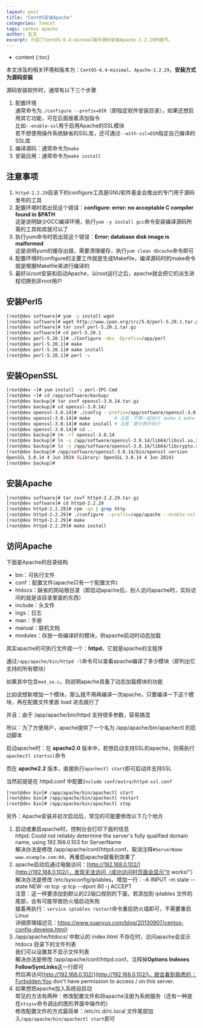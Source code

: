 ```yaml
---
layout: post
title: "CentOS安装Apache"
categories: Tomcat
tags: centos apache
author: 玄玉
excerpt: 介绍了CentOS-6.4-minimal版中源码安装Apache-2.2.29的细节。
---
```


* content
{:toc}


本文涉及的相关环境和版本为：`CentOS-6.4-minimal`、`Apache-2.2.29`，**安装方式为源码安装**

源码安装软件时，通常有以下三个步骤

1. 配置环境<br>
   通常命令为`./configure --prefix=DIR`（即指定软件安装目录），如果还想启用其它功能，可在后面接着添加指令<br>
   比如`--enable-ssl`用于启用Apache的SSL模块<br>
   若不想使用操作系统缺省的SSL库，还可通过`--with-ssl=DIR`指定自己编译的SSL库
2. 编译源码：通常命令为`make`
3. 安装应用：通常命令为`make install`

## 注意事项

1. `httpd-2.2.29`目录下的configure工具是GNU软件基金会推出的专门用于源码发布的工具
2. 配置环境时若出现这个错误：**configure: error: no acceptable C compiler found in $PATH**<br>
   这是说明缺少GCC编译环境，执行`yum -y install gcc`命令安装编译源码所需的工具和库就可以了
3. 执行yum命令时若出现这个错误：**Error: database disk image is malformed**<br>
   这是说明yum的缓存出错，需要清理缓存，执行`yum clean dbcache`命令即可
4. 配置环境时configure的主要工作就是生成Makefile，编译源码时的make命令就是根据Makefile来进行编译的
5. 最好以root安装和启动Apache，以root运行之后，apache就会把它的派生进程切换到非root用户

## 安装Perl5

```sh
[root@dev software]# yum -y install wget
[root@dev software]# wget http://www.cpan.org/src/5.0/perl-5.20.1.tar.gz
[root@dev software]# tar zxvf perl-5.20.1.tar.gz
[root@dev software]# cd perl-5.20.1
[root@dev perl-5.20.1]# ./Configure -des -Dprefix=/app/perl
[root@dev perl-5.20.1]# make
[root@dev perl-5.20.1]# make install
[root@dev perl-5.20.1]# perl -v
```

## 安装OpenSSL

```sh
[root@dev ~]# yum install -y perl-IPC-Cmd
[root@dev ~]# cd /app/software/backup/
[root@dev backup]# tar zxvf openssl-3.0.14.tar.gz
[root@dev backup]# cd openssl-3.0.14/
[root@dev openssl-3.0.14]# ./config --prefix=/app/software/openssl-3.0.14
[root@dev openssl-3.0.14]# make         # 注意：不要一起执行（make & make install）
[root@dev openssl-3.0.14]# make install # 注意：要分两步执行
[root@dev openssl-3.0.14]# cd ..
[root@dev backup]# rm -rf openssl-3.0.14
[root@dev backup]# ln -s /app/software/openssl-3.0.14/lib64/libssl.so.3 /usr/lib64/libssl.so.3
[root@dev backup]# ln -s /app/software/openssl-3.0.14/lib64/libcrypto.so.3 /usr/lib64/libcrypto.so.3
[root@dev backup]# /app/software/openssl-3.0.14/bin/openssl version
OpenSSL 3.0.14 4 Jun 2024 (Library: OpenSSL 3.0.14 4 Jun 2024)
[root@dev backup]#
```

## 安装Apache

```sh
[root@dev software]# tar zxvf httpd-2.2.29.tar.gz
[root@dev software]# cd httpd-2.2.29
[root@dev httpd-2.2.29]# rpm -qa | grep http
[root@dev httpd-2.2.29]# ./configure --prefix=/app/apache --enable-ssl --with-ssl=/app/openssl
[root@dev httpd-2.2.29]# make
[root@dev httpd-2.2.29]# make install
```

## 访问Apache

下面是Apache的目录结构

* bin：可执行文件
* conf：配置文件(apache只有一个配置文件)
* htdocs：缺省的网站根目录（即启动apache后，别人访问apache时，实际访问的就是该目录里面的东西）
* include：头文件
* logs：日志
* man：手册
* manual：联机文档
* modules：存放一些编译好的模块，供apache启动时动态加载

其实apache的可执行文件就一个：**httpd**，它就是apache的主程序

通过`/app/apache/bin/httpd -l`命令可以查看apache编译了多少模块（即列出它支持的所有模块）

如果其中包含`mod_so.c`，则说明apache具备了动态加载模块的功能

比如说想新增加一个模块，那么就不用再编译一次apache，只要编译一下这个模块，再在配置文件里面 load 进去就行了

并且：由于 /app/apache/bin/httpd 支持很多参数，容易搞混

所以：为了方便用户，apache提供了一个名为 /app/apache/bin/apachectl 的启动脚本

启动apache时：在 **apache2.0** 版本中，若想启动支持SSL的apache，则需执行`apachectl startssl`命令

而在 **apache2.2** 版本，直接执行`apachectl start`即可启动并支持SSL

当然前提是在 httpd.conf 中配置`Include conf/extra/httpd-ssl.conf`

```sh
[root@dev bin]# /app/apache/bin/apachectl start
[root@dev bin]# /app/apache/bin/apachectl restart
[root@dev bin]# /app/apache/bin/apachectl stop
```

另外：Apache安装并初次启动后，常见的可能要修改以下几个地方

1. 启动或重启apache时，控制台会打印下面的信息<br>
   httpd: Could not reliably determine the server's fully qualified domain name, using 192.168.0.103 for ServerName<br>
   解决办法是修改 /app/apache/conf/httpd.conf，取消注释`#ServerName www.example.com:80`，再重启apache就看到效果了
2. apache启动后通过电脑访问：[http://192.168.0.102/](http://192.168.0.102/)，发现无法访问（成功访问时页面会显示"It works!"）<br>
   解决办法是修改 /etc/sysconfig/iptables，增加一行：-A INPUT -m state --state NEW -m tcp -p tcp --dport 80 -j ACCEPT<br>
   注意：这一样要添加到默认的22端口规则的下面，若添加到 iptables 文件的尾部，会有可能导致防火墙启动失败<br>
   接着再执行：`service iptables restart`命令重启防火墙即可，不需要重启Linux<br>
   详细原理描述见：<https://www.xuanyuv.com/blog/20130907/centos-config-develop.html>)
3. /app/apache/htdocs/ 中默认的 index.html 不存在时，访问apache会显示 htdocs 目录下的文件列表<br>
   我们可以设置其不显示文件列表<br>
   解决办法是修改 /app/apache/conf/httpd.conf，注释掉**Options Indexes FollowSymLinks**这一行即可<br>
   然后再访问[http://192.168.0.102/](http://192.168.0.102/)，就会看到熟悉的：Forbidden:You don't have permission to access / on this server.
4. 如果想把apache加入系统自启动<br>
   常见的方法有两种：修改配置文件和将apache注册为系统服务（还有一种是在`ntsysv`命令调出的图形界面中操作的）<br>
   修改配置文件的方式最简单：/etc/rc.d/rc.local 文件尾部加入`/app/apache/bin/apachectl start`即可